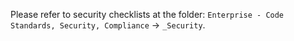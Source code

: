 Please refer to security checklists at the folder: `Enterprise - Code Standards, Security, Compliance` -> `_Security`.